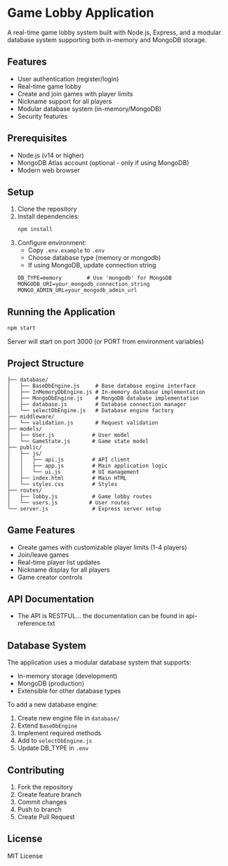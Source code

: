 # Game Lobby Application

A real-time game lobby system built with Node.js, Express, and a modular database system supporting both in-memory and MongoDB storage.

## Features

- User authentication (register/login)
- Real-time game lobby
- Create and join games with player limits
- Nickname support for all players
- Modular database system (in-memory/MongoDB)
- Security features

## Prerequisites

- Node.js (v14 or higher)
- MongoDB Atlas account (optional - only if using MongoDB)
- Modern web browser

## Setup

1. Clone the repository
2. Install dependencies:
   ```bash
   npm install
   ```
3. Configure environment:
   - Copy `.env.example` to `.env`
   - Choose database type (memory or mongodb)
   - If using MongoDB, update connection string
   ```
   DB_TYPE=memory        # Use 'mongodb' for MongoDB
   MONGODB_URI=your_mongodb_connection_string
   MONGO_ADMIN_URL=your_mongodb_admin_url
   ```

## Running the Application

```bash
npm start
```

Server will start on port 3000 (or PORT from environment variables)

## Project Structure

```
├── database/
│   ├── BaseDbEngine.js     # Base database engine interface
│   ├── InMemoryDbEngine.js # In-memory database implementation
│   ├── MongoDbEngine.js    # MongoDB database implementation
│   ├── database.js         # Database connection manager
│   └── selectDbEngine.js   # Database engine factory
├── middleware/
│   └── validation.js       # Request validation
├── models/
│   ├── User.js            # User model
│   └── GameState.js       # Game state model
├── public/
│   ├── js/
│   │   ├── api.js         # API client
│   │   ├── app.js         # Main application logic
│   │   └── ui.js          # UI management
│   ├── index.html         # Main HTML
│   └── styles.css         # Styles
├── routes/
│   ├── lobby.js           # Game lobby routes
│   └── users.js          # User routes
└── server.js              # Express server setup
```

## Game Features

- Create games with customizable player limits (1-4 players)
- Join/leave games
- Real-time player list updates
- Nickname display for all players
- Game creator controls

## API Documentation

- The API is RESTFUL... the documentation can be found in api-reference.txt

## Database System

The application uses a modular database system that supports:
- In-memory storage (development)
- MongoDB (production)
- Extensible for other database types

To add a new database engine:
1. Create new engine file in `database/`
2. Extend `BaseDbEngine`
3. Implement required methods
4. Add to `selectDbEngine.js`
5. Update DB_TYPE in `.env`

## Contributing

1. Fork the repository
2. Create feature branch
3. Commit changes
4. Push to branch
5. Create Pull Request

## License

MIT License